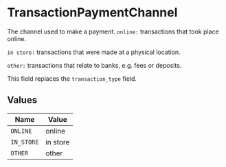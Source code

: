 # TransactionPaymentChannel

The channel used to make a payment.
`online:` transactions that took place online.

`in store:` transactions that were made at a physical location.

`other:` transactions that relate to banks, e.g. fees or deposits.

This field replaces the `transaction_type` field.



## Values

| Name       | Value      |
| ---------- | ---------- |
| `ONLINE`   | online     |
| `IN_STORE` | in store   |
| `OTHER`    | other      |